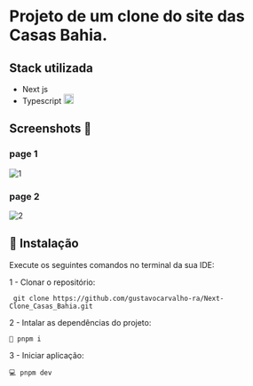 # Projeto de um clone do site das Casas Bahia.

## Stack utilizada 
- Next js
- Typescript <img src="https://cdn3.emoji.gg/emojis/8584-typescript.png" width="18px" height="18px" alt="TypeScript">

## Screenshots 📸

### page 1
![1](https://github.com/gustavocarvalho-ra/Next-Clone_Casas_Bahia/assets/137126878/0bd84413-7468-49fd-92b6-b3d887eba620)

### page 2
![2](https://github.com/gustavocarvalho-ra/Next-Clone_Casas_Bahia/assets/137126878/95238d19-abfb-48bb-b8bc-f57dea07b869)


## 🔧 Instalação
Execute os seguintes comandos no terminal da sua IDE:

1 - Clonar o repositório:
```
 git clone https://github.com/gustavocarvalho-ra/Next-Clone_Casas_Bahia.git
```
2 - Intalar as dependências do projeto:
```
🧰 pnpm i
```
3 - Iniciar aplicação:
```
💻 pnpm dev 
```
